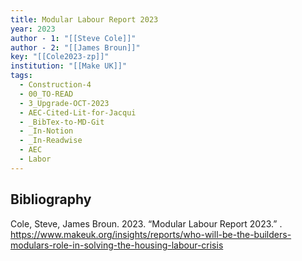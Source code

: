 ```yaml
---
title: Modular Labour Report 2023
year: 2023
author - 1: "[[Steve Cole]]"
author - 2: "[[James Broun]]"
key: "[[Cole2023-zp]]"
institution: "[[Make UK]]"
tags:
  - Construction-4
  - 00_TO-READ
  - 3_Upgrade-OCT-2023
  - AEC-Cited-Lit-for-Jacqui
  - _BibTex-to-MD-Git
  - _In-Notion
  - _In-Readwise
  - AEC
  - Labor
---
```


## Bibliography
Cole, Steve, James Broun. 2023. “Modular Labour Report 2023.” . https://www.makeuk.org/insights/reports/who-will-be-the-builders-modulars-role-in-solving-the-housing-labour-crisis